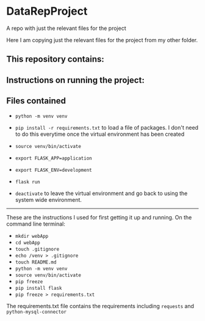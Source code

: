 # DataRepProject
A repo with just the relevant files for the project

Here I am copying just the relevant files for the project from my other folder.

## This repository contains:

## Instructions on running the project:

## Files contained






- `python -m venv venv`

- `pip install -r requirements.txt` to load a file of packages. I don't need to do this everytime once the virtual environment has been created

- `source venv/bin/activate`

- `export FLASK_APP=application`

- `export FLASK_ENV=development`

- `flask run`

- `deactivate` to leave the virtual environment and go back to using the system wide environment.
---

These are the instructions I used for first getting it up and running. 
On the command line terminal:

- `mkdir webApp`
- `cd webApp`
- `touch .gitignore`
- `echo /venv > .gitignore`
- `touch README.md`
- `python -m venv venv`
- `source venv/bin/activate`
- `pip freeze`
- `pip install flask`
- `pip freeze > requirements.txt`

The requirements.txt file contains the requirements including `requests` and `python-mysql-connector`





